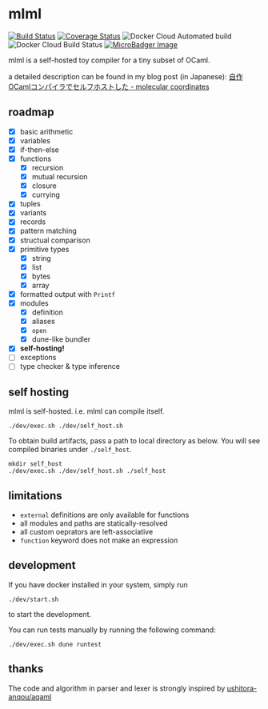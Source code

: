 # mlml

[![Build Status](https://travis-ci.com/coord-e/mlml.svg?branch=develop)](https://travis-ci.com/coord-e/mlml)
[![Coverage Status](https://coveralls.io/repos/github/coord-e/mlml/badge.svg)](https://coveralls.io/github/coord-e/mlml)
![Docker Cloud Automated build](https://img.shields.io/docker/cloud/automated/coorde/mlml.svg)
![Docker Cloud Build Status](https://img.shields.io/docker/cloud/build/coorde/mlml.svg)
[![MicroBadger Image](https://images.microbadger.com/badges/image/coorde/mlml.svg)](https://microbadger.com/images/coorde/mlml)

mlml is a self-hosted toy compiler for a tiny subset of OCaml.

a detailed description can be found in my blog post (in Japanese): [自作OCamlコンパイラでセルフホストした - molecular coordinates](https://coordination.hatenablog.com/entry/2019/05/23/212720)

## roadmap

- [x] basic arithmetic
- [x] variables
- [x] if-then-else
- [x] functions
  - [x] recursion
  - [x] mutual recursion
  - [x] closure
  - [x] currying
- [x] tuples
- [x] variants
- [x] records
- [x] pattern matching
- [x] structual comparison
- [x] primitive types
  - [x] string
  - [x] list
  - [x] bytes
  - [x] array
- [x] formatted output with `Printf`
- [x] modules
  - [x] definition
  - [x] aliases
  - [x] `open`
  - [x] dune-like bundler
- [x] **self-hosting!**
- [ ] exceptions
- [ ] type checker & type inference

## self hosting

mlml is self-hosted. i.e. mlml can compile itself.

```shell
./dev/exec.sh ./dev/self_host.sh
```

To obtain build artifacts, pass a path to local directory as below. You will see compiled binaries under `./self_host`.

```shell
mkdir self_host
./dev/exec.sh ./dev/self_host.sh ./self_host
```

## limitations

- `external` definitions are only available for functions
- all modules and paths are statically-resolved
- all custom oeprators are left-associative
- `function` keyword does not make an expression

## development

If you have docker installed in your system, simply run

```shell
./dev/start.sh
```

to start the development.

You can run tests manually by running the following command:

```shell
./dev/exec.sh dune runtest
```

## thanks

The code and algorithm in parser and lexer is strongly inspired by [ushitora-anqou/aqaml](https://github.com/ushitora-anqou/aqaml)
